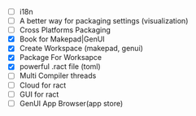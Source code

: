 - [ ] i18n
- [ ] A better way for packaging settings (visualization)
- [ ] Cross Platforms Packaging
- [x] Book for Makepad|GenUI
- [x] Create Workspace (makepad, genui)
- [x] Package For Worksapce
- [x] powerful .ract file (toml)
- [ ] Multi Compiler threads
- [ ] Cloud for ract
- [ ] GUI for ract
- [ ] GenUI App Browser(app store)